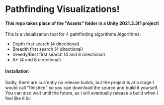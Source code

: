 # Pathfinding Visualizations!
#### This repo takes place of the "Assets" folder in a Unity 2021.3.3f1 project!
This is a visualization tool for 4 pathfinding algorithms
Algorithms:
* Depth first search (4 directional)
* Breadth first search (4 directional)
* Greedy/Best first search (4 and 8 directional)
* A* (4 and 8 directional)

#### Installation
Sadly, there are currently no release builds, but the project is at a stage I would call "finished" so you can download the source and build it yourself. You can also wait until the future, as I will eventually release a build when I feel like it lol

